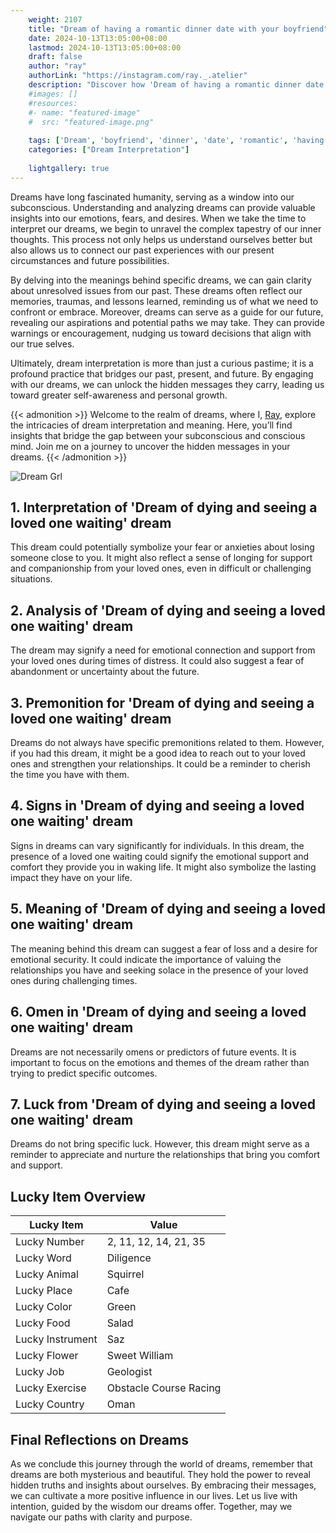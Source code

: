 ```yaml
---
    weight: 2107
    title: "Dream of having a romantic dinner date with your boyfriend"  # Assuming 'title' column exists
    date: 2024-10-13T13:05:00+08:00
    lastmod: 2024-10-13T13:05:00+08:00
    draft: false
    author: "ray"
    authorLink: "https://instagram.com/ray._.atelier"
    description: "Discover how 'Dream of having a romantic dinner date with your boyfriend' can interpret your future and uncover its significant meanings in your life."
    #images: []
    #resources:
    #- name: "featured-image"
    #  src: "featured-image.png"
    
    tags: ['Dream', 'boyfriend', 'dinner', 'date', 'romantic', 'having']
    categories: ["Dream Interpretation"]
    
    lightgallery: true
---
```

    
Dreams have long fascinated humanity, serving as a window into our subconscious. Understanding and analyzing dreams can provide valuable insights into our emotions, fears, and desires. When we take the time to interpret our dreams, we begin to unravel the complex tapestry of our inner thoughts. This process not only helps us understand ourselves better but also allows us to connect our past experiences with our present circumstances and future possibilities.

By delving into the meanings behind specific dreams, we can gain clarity about unresolved issues from our past. These dreams often reflect our memories, traumas, and lessons learned, reminding us of what we need to confront or embrace. Moreover, dreams can serve as a guide for our future, revealing our aspirations and potential paths we may take. They can provide warnings or encouragement, nudging us toward decisions that align with our true selves.

Ultimately, dream interpretation is more than just a curious pastime; it is a profound practice that bridges our past, present, and future. By engaging with our dreams, we can unlock the hidden messages they carry, leading us toward greater self-awareness and personal growth.

{{< admonition >}}
Welcome to the realm of dreams, where I, [Ray](https://instagram.com/ray._.atelier), explore the intricacies of dream interpretation and meaning. Here, you’ll find insights that bridge the gap between your subconscious and conscious mind. Join me on a journey to uncover the hidden messages in your dreams.
{{< /admonition >}}

![Dream Grl](https://cdn.pixabay.com/photo/2017/11/02/03/35/gothic-2910057_1280.jpg "Dream Grl")

## 1. Interpretation of 'Dream of dying and seeing a loved one waiting' dream
 This dream could potentially symbolize your fear or anxieties about losing someone close to you. It might also reflect a sense of longing for support and companionship from your loved ones, even in difficult or challenging situations.

## 2. Analysis of 'Dream of dying and seeing a loved one waiting' dream
 The dream may signify a need for emotional connection and support from your loved ones during times of distress. It could also suggest a fear of abandonment or uncertainty about the future.

## 3. Premonition for 'Dream of dying and seeing a loved one waiting' dream
 Dreams do not always have specific premonitions related to them. However, if you had this dream, it might be a good idea to reach out to your loved ones and strengthen your relationships. It could be a reminder to cherish the time you have with them.

## 4. Signs in 'Dream of dying and seeing a loved one waiting' dream
 Signs in dreams can vary significantly for individuals. In this dream, the presence of a loved one waiting could signify the emotional support and comfort they provide you in waking life. It might also symbolize the lasting impact they have on your life.

## 5. Meaning of 'Dream of dying and seeing a loved one waiting' dream
 The meaning behind this dream can suggest a fear of loss and a desire for emotional security. It could indicate the importance of valuing the relationships you have and seeking solace in the presence of your loved ones during challenging times.

## 6. Omen in 'Dream of dying and seeing a loved one waiting' dream
 Dreams are not necessarily omens or predictors of future events. It is important to focus on the emotions and themes of the dream rather than trying to predict specific outcomes.

## 7. Luck from 'Dream of dying and seeing a loved one waiting' dream
 Dreams do not bring specific luck. However, this dream might serve as a reminder to appreciate and nurture the relationships that bring you comfort and support.

## Lucky Item Overview
| Lucky Item          | Value              |
|---------------|--------------------|
| Lucky Number        | 2, 11, 12, 14, 21, 35  |
| Lucky Word          | Diligence |
| Lucky Animal        | Squirrel |
| Lucky Place         | Cafe     |
| Lucky Color         | Green     |
| Lucky Food          | Salad      |
| Lucky Instrument    | Saz |
| Lucky Flower        | Sweet William    |
| Lucky Job           | Geologist       |
| Lucky Exercise      | Obstacle Course Racing  |
| Lucky Country       | Oman    |


##  Final Reflections on Dreams

As we conclude this journey through the world of dreams, remember that dreams are both mysterious and beautiful. They hold the power to reveal hidden truths and insights about ourselves. By embracing their messages, we can cultivate a more positive influence in our lives. Let us live with intention, guided by the wisdom our dreams offer. Together, may we navigate our paths with clarity and purpose.
